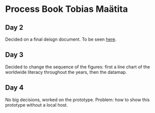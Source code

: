 # Process Book Tobias Maätita

## Day 2
Decided on a final deisgn document. To be seen [here](https://github.com/tobiasmaatita/project/tree/master/DESIGN.md).

## Day 3
Decided to change the sequence of the figures: first a line chart of the worldwide literacy
throughout the years, then the datamap.

## Day 4
No big decisions, worked on the prototype. Problem: how to show this prototype
without a local host.
